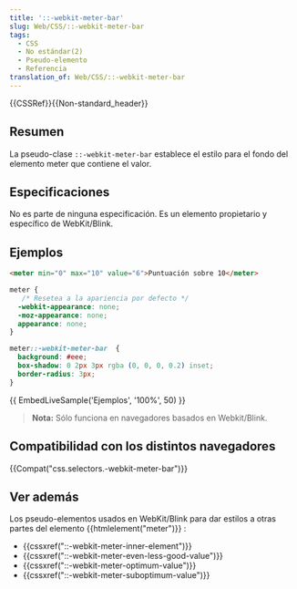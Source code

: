 ```yaml
---
title: '::-webkit-meter-bar'
slug: Web/CSS/::-webkit-meter-bar
tags:
  - CSS
  - No estándar(2)
  - Pseudo-elemento
  - Referencia
translation_of: Web/CSS/::-webkit-meter-bar
---
```


{{CSSRef}}{{Non-standard_header}}

## Resumen

La pseudo-clase `::-webkit-meter-bar` establece el estilo para el fondo del elemento meter que contiene el valor.

## Especificaciones

No es parte de ninguna especificación. Es un elemento propietario y específico de WebKit/Blink.

## Ejemplos

```html
<meter min="0" max="10" value="6">Puntuación sobre 10</meter>
```

```css
meter {
   /* Resetea a la apariencia por defecto */
  -webkit-appearance: none;
  -moz-appearance: none;
  appearance: none;
}

meter::-webkit-meter-bar  {
  background: #eee;
  box-shadow: 0 2px 3px rgba (0, 0, 0, 0.2) inset;
  border-radius: 3px;
}
```

{{ EmbedLiveSample('Ejemplos', '100%', 50) }}

> **Nota:** Sólo funciona en navegadores basados en Webkit/Blink.

## Compatibilidad con los distintos navegadores

{{Compat("css.selectors.-webkit-meter-bar")}}

## Ver además

Los pseudo-elementos usados en WebKit/Blink para dar estilos a otras partes del elemento {{htmlelement("meter")}} :

- {{cssxref("::-webkit-meter-inner-element")}}
- {{cssxref("::-webkit-meter-even-less-good-value")}}
- {{cssxref("::-webkit-meter-optimum-value")}}
- {{cssxref("::-webkit-meter-suboptimum-value")}}
